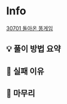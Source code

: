 # Info
[30701 돌아온 똥게임](https://www.acmicpc.net/problem/30701)

## 💡 풀이 방법 요약

## 👀 실패 이유

## 🙂 마무리

